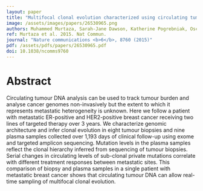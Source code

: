 ```yaml
---
layout: paper
title: "Multifocal clonal evolution characterized using circulating tumour DNA in a case of metastatic breast cancer."
image: /assets/images/papers/26530965.png
authors: Muhammed Murtaza, Sarah-Jane Dawson, Katherine Pogrebniak, Oscar M Rueda, Elena Provenzano, John Grant, Suet-Feung Chin, Dana W Y Tsui, Francesco Marass, Davina Gale, H Raza Ali, Pankti Shah, Tania Contente-Cuomo, Hossein Farahani, Karey Shumansky, Zoya Kingsbury, Sean Humphray, David Bentley, Sohrab P Shah, Matthew Wallis, Nitzan Rosenfeld, Carlos Caldas
ref: Murtaza et al. 2015. Nat Commun.
journal: "Nature communications <b>6</b>, 8760 (2015)"
pdf: /assets/pdfs/papers/26530965.pdf
doi: 10.1038/ncomms9760
---
```


# Abstract

Circulating tumour DNA analysis can be used to track tumour burden and analyse cancer genomes non-invasively but the extent to which it represents metastatic heterogeneity is unknown. Here we follow a patient with metastatic ER-positive and HER2-positive breast cancer receiving two lines of targeted therapy over 3 years. We characterize genomic architecture and infer clonal evolution in eight tumour biopsies and nine plasma samples collected over 1,193 days of clinical follow-up using exome and targeted amplicon sequencing. Mutation levels in the plasma samples reflect the clonal hierarchy inferred from sequencing of tumour biopsies. Serial changes in circulating levels of sub-clonal private mutations correlate with different treatment responses between metastatic sites. This comparison of biopsy and plasma samples in a single patient with metastatic breast cancer shows that circulating tumour DNA can allow real-time sampling of multifocal clonal evolution.

